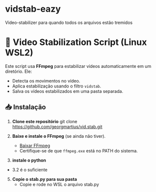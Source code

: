 # vidstab-eazy
Video-stabilizer para quando todos os arquivos estão tremidos

# 🎥 Video Stabilization Script (Linux WSL2)



Este script usa **FFmpeg** para estabilizar vídeos automaticamente em um diretório. Ele:
- Detecta os movimentos no vídeo.
- Aplica estabilização usando o filtro `vidstab`.
- Salva os vídeos estabilizados em uma pasta separada.

## 📥 Instalação

1. **Clone este repositório**
git clone https://github.com/georgmartius/vid.stab.git
  
2. **Baixe e instale o FFmpeg** (se ainda não tiver).  
   - [Baixar FFmpeg](https://ffmpeg.org/download.html)
   - Certifique-se de que `ffmpeg.exe` está no PATH do sistema.
  
3. **instale o python**
  - 3.2 é o suficiente

5. **Copie o stab.py para sua pasta**
   - Copie e rode no WSL o arquivo stab.py
